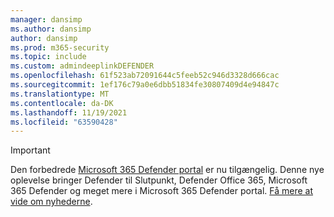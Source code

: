 ```yaml
---
manager: dansimp
ms.author: dansimp
author: dansimp
ms.prod: m365-security
ms.topic: include
ms.custom: admindeeplinkDEFENDER
ms.openlocfilehash: 61f523ab72091644c5feeb52c946d3328d666cac
ms.sourcegitcommit: 1ef176c79a0e6dbb51834fe30807409d4e94847c
ms.translationtype: MT
ms.contentlocale: da-DK
ms.lasthandoff: 11/19/2021
ms.locfileid: "63590428"
---
```

> [!IMPORTANT]
> Den forbedrede <a href="https://go.microsoft.com/fwlink/p/?linkid=2077139" target="_blank">Microsoft 365 Defender portal</a> er nu tilgængelig. Denne nye oplevelse bringer Defender til Slutpunkt, Defender Office 365, Microsoft 365 Defender og meget mere i Microsoft 365 Defender portal. [Få mere at vide om nyhederne](/microsoft-365/security/defender/overview-security-center).
